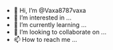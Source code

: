 - 👋 Hi, I’m @Vaxa8787vaxa
- 👀 I’m interested in ...
- 🌱 I’m currently learning ...
- 💞️ I’m looking to collaborate on ...
- 📫 How to reach me ...

<!---
Vaxa8787vaxa/Vaxa8787vaxa is a ✨ special ✨ repository because its `README.md` (this file) appears on your GitHub profile.
You can click the Preview link to take a look at your changes.
--->
